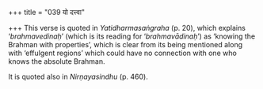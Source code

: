 +++
title = "039 यो दत्त्वा"

+++
This verse is quoted in *Yatidharmasaṅgraha* (p. 20), which explains
‘*brahmavedinaḥ*’ (which is its reading for ‘*brahmavādinaḥ*’) as
‘knowing the Brahman with properties’, which is clear from its being
mentioned along with ‘effulgent regions’ which could have no connection
with one who knows the absolute Brahman.

It is quoted also in *Nirṇayasindhu* (p. 460).


